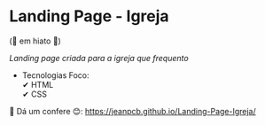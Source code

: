 # Landing Page - Igreja 

(🛑 em hiato  🛑)

*Landing page criada para a igreja que frequento*

- Tecnologias Foco: <br> 
✔ HTML <br>
✔ CSS

🔗 Dá um confere 😊: https://jeanpcb.github.io/Landing-Page-Igreja/
